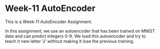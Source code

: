 # Week-11 AutoEncoder
This is a Week-11 AutoEncoder Assignment.

In this assignment, we use an autoencoder that has been trained on MNIST data and can predict integers 0-9.
We load this autoencoder and try to teach it new letter 'J' without making it lose the previous training.
